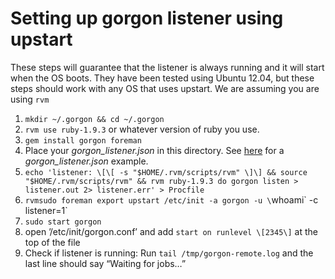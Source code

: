 # Setting up gorgon listener using upstart

These steps will guarantee that the listener is always running and it will start when the OS boots. They have been tested using Ubuntu 12.04, but these steps should work with any OS that uses upstart. We are assuming you are using `rvm`

1. `mkdir ~/.gorgon && cd ~/.gorgon`
1. `rvm use ruby-1.9.3` or whatever version of ruby you use.
1. `gem install gorgon foreman`
1. Place your _gorgon\_listener.json_ in this directory. See [here](https://github.com/Fitzsimmons/Gorgon/blob/master/gorgon_listener.json.sample) for a _gorgon\_listener.json_ example.
1. `echo 'listener: \[\[ -s "$HOME/.rvm/scripts/rvm" \]\] && source "$HOME/.rvm/scripts/rvm" && rvm ruby-1.9.3 do gorgon listen > listener.out 2> listener.err' > Procfile`
1. `rvmsudo foreman export upstart /etc/init -a gorgon -u \`whoami\` -c listener=1`
1. `sudo start gorgon`
1. open ’/etc/init/gorgon.conf’ and add `start on runlevel \[2345\]` at the top of the file
1. Check if listener is running: Run `tail /tmp/gorgon-remote.log` and the last line should say “Waiting for jobs…”